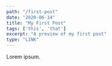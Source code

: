 ```yaml
---
path: "/first-post"
date: "2020-06-14"
title: "My First Post"
tags: ['this', 'that']
excerpt: "A preview of my first post"
type: "LINK"
---
```


Lorem ipsum.